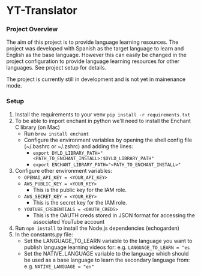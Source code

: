 # YT-Translator

### Project Overview
The aim of this project is to provide language learning resources. The project was developed with Spanish as the target language to learn and English as the base language. However this can easily be changed in the project configuration to provide language learning resources for other languages. See project setup for details.

The project is currently still in development and is not yet in mainenance mode.

### Setup
1. Install the requirements to your venv `pip install -r requirements.txt`
2. To be able to import enchant in python we'll need to install the Enchant C library (on Mac)
	* Run `brew install enchant`
	* Configure the environment variables by opening the shell config file (~/.bashrc or ~/.zshrc) and adding the lines:
	 	* `export DYLD_LIBRARY_PATH="<PATH_TO_ENCHANT_INSTALL>:$DYLD_LIBRARY_PATH"`
	 	* `export ENCHANT_LIBRARY_PATH="<PATH_TO_ENCHANT_INSTALL>"`
3. Configure other environment variables:
	* `OPENAI_API_KEY = <YOUR_API_KEY>`
	* `AWS_PUBLIC_KEY = <YOUR_KEY>`
		* This is the public key for the IAM role.
	* `AWS_SECRET_KEY = <YOUR_KEY>`
		* This is the secret key for the IAM role.
	* `YOUTUBE_CREDENTIALS = <OAUTH_CREDS>`
		* This is the OAUTH creds stored in JSON format for accessing the associated YouTube account
4. Run `npm install` to install the Node.js dependencies (echogarden)
5. In the constants.py file:
	* Set the LANGUAGE_TO_LEARN variable to the language you want to publish language learning videos for: e.g. `LANGUAGE_TO_LEARN = "es`
	* Set the NATIVE_LANGUAGE variable to the language which should be used as a base language to learn the secondary language from: e.g. `NATIVE_LANGUAGE = "en"`

